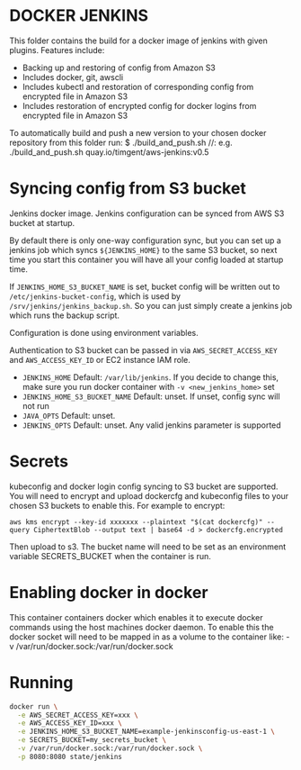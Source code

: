 # DOCKER JENKINS
This folder contains the build for a docker image of jenkins with given plugins. Features include:
- Backing up and restoring of config from Amazon S3
- Includes docker, git, awscli
- Includes kubectl and restoration of corresponding config from encrypted file in Amazon S3
- Includes restoration of encrypted config for docker logins from encrypted file in Amazon S3

To automatically build and push a new version to your chosen docker repository from this folder run:
$ ./build_and_push.sh <repositoryname>/<username>/<reponame>:<tag>
e.g.
./build_and_push.sh quay.io/timgent/aws-jenkins:v0.5

# Syncing config from S3 bucket
Jenkins docker image. Jenkins configuration can be synced from AWS S3 bucket at
startup.

By default there is only one-way configuration sync, but you can set up a jenkins
job which syncs `${JENKINS_HOME}` to the same S3 bucket, so next time you start
this container you will have all your config loaded at startup time.

If `JENKINS_HOME_S3_BUCKET_NAME` is set, bucket config will be written out to
`/etc/jenkins-bucket-config`, which is used by
`/srv/jenkins/jenkins_backup.sh`. So you can just simply create a jenkins job
which runs the backup script.

Configuration is done using environment variables.

Authentication to S3 bucket can be passed in via `AWS_SECRET_ACCESS_KEY` and
`AWS_ACCESS_KEY_ID` or EC2 instance IAM role.

- `JENKINS_HOME` Default: `/var/lib/jenkins`. If you decide to change this,
  make sure you run docker container with `-v <new_jenkins_home>` set
- `JENKINS_HOME_S3_BUCKET_NAME` Default: unset. If unset, config sync will not run
- `JAVA_OPTS` Default: unset.
- `JENKINS_OPTS` Default: unset. Any valid jenkins parameter is supported

# Secrets
kubeconfig and docker login config syncing to S3 bucket are supported. You will need to encrypt and upload dockercfg and kubeconfig files to your chosen S3 buckets to enable this. For example to encrypt:

`aws kms encrypt --key-id xxxxxxx --plaintext "$(cat dockercfg)" --query CiphertextBlob --output text | base64 -d > dockercfg.encrypted`

Then upload to s3. The bucket name will need to be set as an environment variable SECRETS_BUCKET when the container is run.

# Enabling docker in docker
This container containers docker which enables it to execute docker commands using the host machines docker daemon. To enable this the docker socket will need to be mapped in as a volume to the container like:
-v /var/run/docker.sock:/var/run/docker.sock

# Running

```bash
docker run \
  -e AWS_SECRET_ACCESS_KEY=xxx \
  -e AWS_ACCESS_KEY_ID=xxx \
  -e JENKINS_HOME_S3_BUCKET_NAME=example-jenkinsconfig-us-east-1 \
  -e SECRETS_BUCKET=my_secrets_bucket \
  -v /var/run/docker.sock:/var/run/docker.sock \
  -p 8080:8080 state/jenkins
```
